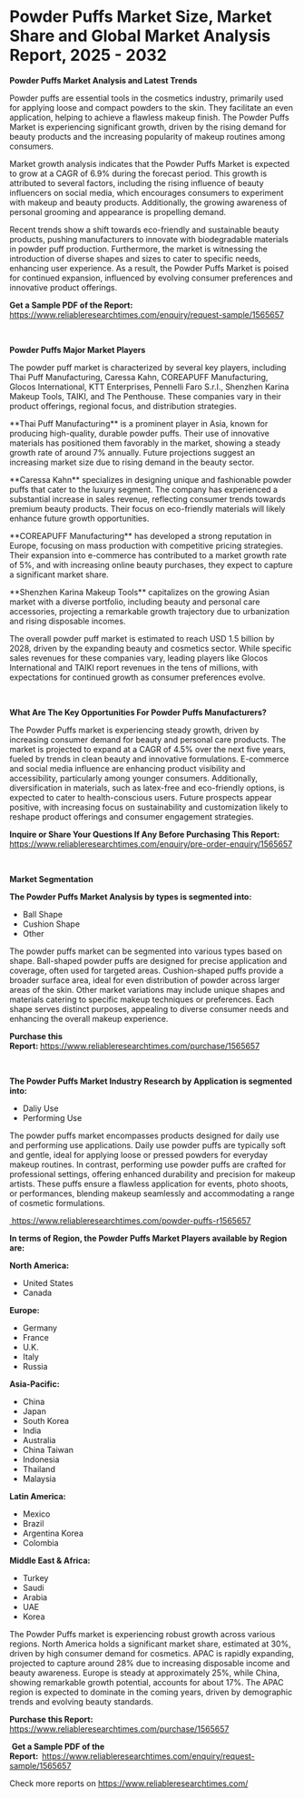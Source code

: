 <p><h1>Powder Puffs Market Size, Market Share and Global Market Analysis Report, 2025 - 2032</h1></p><p><strong>Powder Puffs Market Analysis and Latest Trends</strong></p>
<p><p>Powder puffs are essential tools in the cosmetics industry, primarily used for applying loose and compact powders to the skin. They facilitate an even application, helping to achieve a flawless makeup finish. The Powder Puffs Market is experiencing significant growth, driven by the rising demand for beauty products and the increasing popularity of makeup routines among consumers.</p><p>Market growth analysis indicates that the Powder Puffs Market is expected to grow at a CAGR of 6.9% during the forecast period. This growth is attributed to several factors, including the rising influence of beauty influencers on social media, which encourages consumers to experiment with makeup and beauty products. Additionally, the growing awareness of personal grooming and appearance is propelling demand.</p><p>Recent trends show a shift towards eco-friendly and sustainable beauty products, pushing manufacturers to innovate with biodegradable materials in powder puff production. Furthermore, the market is witnessing the introduction of diverse shapes and sizes to cater to specific needs, enhancing user experience. As a result, the Powder Puffs Market is poised for continued expansion, influenced by evolving consumer preferences and innovative product offerings.</p></p>
<p><strong>Get a Sample PDF of the Report:&nbsp;</strong> <a href="https://www.reliableresearchtimes.com/enquiry/request-sample/1565657?utm_campaign=3088&utm_medium=2&utm_source=Github&utm_content=ia&utm_term=04042025&utm_id=powder-puffs">https://www.reliableresearchtimes.com/enquiry/request-sample/1565657</a></p>
<p>&nbsp;</p>
<p><strong>Powder Puffs Major Market Players</strong></p>
<p><p>The powder puff market is characterized by several key players, including Thai Puff Manufacturing, Caressa Kahn, COREAPUFF Manufacturing, Glocos International, KTT Enterprises, Pennelli Faro S.r.l., Shenzhen Karina Makeup Tools, TAIKI, and The Penthouse. These companies vary in their product offerings, regional focus, and distribution strategies.</p><p>**Thai Puff Manufacturing** is a prominent player in Asia, known for producing high-quality, durable powder puffs. Their use of innovative materials has positioned them favorably in the market, showing a steady growth rate of around 7% annually. Future projections suggest an increasing market size due to rising demand in the beauty sector.</p><p>**Caressa Kahn** specializes in designing unique and fashionable powder puffs that cater to the luxury segment. The company has experienced a substantial increase in sales revenue, reflecting consumer trends towards premium beauty products. Their focus on eco-friendly materials will likely enhance future growth opportunities.</p><p>**COREAPUFF Manufacturing** has developed a strong reputation in Europe, focusing on mass production with competitive pricing strategies. Their expansion into e-commerce has contributed to a market growth rate of 5%, and with increasing online beauty purchases, they expect to capture a significant market share.</p><p>**Shenzhen Karina Makeup Tools** capitalizes on the growing Asian market with a diverse portfolio, including beauty and personal care accessories, projecting a remarkable growth trajectory due to urbanization and rising disposable incomes.</p><p>The overall powder puff market is estimated to reach USD 1.5 billion by 2028, driven by the expanding beauty and cosmetics sector. While specific sales revenues for these companies vary, leading players like Glocos International and TAIKI report revenues in the tens of millions, with expectations for continued growth as consumer preferences evolve.</p></p>
<p>&nbsp;</p>
<p><strong>What Are The Key Opportunities For Powder Puffs Manufacturers?</strong></p>
<p><p>The Powder Puffs market is experiencing steady growth, driven by increasing consumer demand for beauty and personal care products. The market is projected to expand at a CAGR of 4.5% over the next five years, fueled by trends in clean beauty and innovative formulations. E-commerce and social media influence are enhancing product visibility and accessibility, particularly among younger consumers. Additionally, diversification in materials, such as latex-free and eco-friendly options, is expected to cater to health-conscious users. Future prospects appear positive, with increasing focus on sustainability and customization likely to reshape product offerings and consumer engagement strategies.</p></p>
<p><strong>Inquire or Share Your Questions If Any Before Purchasing This Report:</strong> <a href="https://www.reliableresearchtimes.com/enquiry/pre-order-enquiry/1565657?utm_campaign=3088&utm_medium=2&utm_source=Github&utm_content=ia&utm_term=04042025&utm_id=powder-puffs">https://www.reliableresearchtimes.com/enquiry/pre-order-enquiry/1565657</a></p>
<p>&nbsp;</p>
<p><strong>Market Segmentation</strong></p>
<p><strong>The Powder Puffs Market Analysis by types is segmented into:</strong></p>
<p><ul><li>Ball Shape</li><li>Cushion Shape</li><li>Other</li></ul></p>
<p><p>The powder puffs market can be segmented into various types based on shape. Ball-shaped powder puffs are designed for precise application and coverage, often used for targeted areas. Cushion-shaped puffs provide a broader surface area, ideal for even distribution of powder across larger areas of the skin. Other market variations may include unique shapes and materials catering to specific makeup techniques or preferences. Each shape serves distinct purposes, appealing to diverse consumer needs and enhancing the overall makeup experience.</p></p>
<p><strong>Purchase this Report:&nbsp;</strong><a href="https://www.reliableresearchtimes.com/purchase/1565657?utm_campaign=3088&utm_medium=2&utm_source=Github&utm_content=ia&utm_term=04042025&utm_id=powder-puffs">https://www.reliableresearchtimes.com/purchase/1565657</a></p>
<p>&nbsp;</p>
<p><strong>The Powder Puffs Market Industry Research by Application is segmented into:</strong></p>
<p><ul><li>Daliy Use</li><li>Performing Use</li></ul></p>
<p><p>The powder puffs market encompasses products designed for daily use and performing use applications. Daily use powder puffs are typically soft and gentle, ideal for applying loose or pressed powders for everyday makeup routines. In contrast, performing use powder puffs are crafted for professional settings, offering enhanced durability and precision for makeup artists. These puffs ensure a flawless application for events, photo shoots, or performances, blending makeup seamlessly and accommodating a range of cosmetic formulations.</p></p>
<p><a href="https://www.reliableresearchtimes.com/powder-puffs-r1565657?utm_campaign=3088&utm_medium=2&utm_source=Github&utm_content=ia&utm_term=04042025&utm_id=powder-puffs">&nbsp;https://www.reliableresearchtimes.com/powder-puffs-r1565657</a></p>
<p><strong>In terms of Region, the Powder Puffs Market Players available by Region are:</strong></p>
<p>
    <p> <strong> North America: </strong>
        <ul>
            <li>United States</li>
            <li>Canada</li>
        </ul>
        </p> 
    <p> <strong> Europe: </strong>
        <ul>
            <li>Germany</li>
            <li>France</li>
            <li>U.K.</li>
            <li>Italy</li>
            <li>Russia</li>
        </ul>
        </p> 
    <p> <strong> Asia-Pacific: </strong>
        <ul>
            <li>China</li>
            <li>Japan</li>
            <li>South Korea</li>
            <li>India</li>
            <li>Australia</li>
            <li>China Taiwan</li>
            <li>Indonesia</li>
            <li>Thailand</li>
            <li>Malaysia</li>
        </ul>
        </p> 
    <p> <strong> Latin America: </strong>
        <ul>
            <li>Mexico</li>
            <li>Brazil</li>
            <li>Argentina Korea</li>
            <li>Colombia</li>
        </ul>
        </p> 
    <p> <strong> Middle East & Africa: </strong>
        <ul>
            <li>Turkey</li>
            <li>Saudi</li>
            <li>Arabia</li>
            <li>UAE</li>
            <li>Korea</li>
        </ul>
    </p>
    </p>
<p><p>The Powder Puffs market is experiencing robust growth across various regions. North America holds a significant market share, estimated at 30%, driven by high consumer demand for cosmetics. APAC is rapidly expanding, projected to capture around 28% due to increasing disposable income and beauty awareness. Europe is steady at approximately 25%, while China, showing remarkable growth potential, accounts for about 17%. The APAC region is expected to dominate in the coming years, driven by demographic trends and evolving beauty standards.</p></p>
<p><strong>Purchase this Report: </strong><a href="https://www.reliableresearchtimes.com/purchase/1565657?utm_campaign=3088&utm_medium=2&utm_source=Github&utm_content=ia&utm_term=04042025&utm_id=powder-puffs">https://www.reliableresearchtimes.com/purchase/1565657</a></p>
<p>&nbsp;<strong>Get a Sample PDF of the Report:&nbsp;&nbsp;</strong><a href="https://www.reliableresearchtimes.com/enquiry/request-sample/1565657?utm_campaign=3088&utm_medium=2&utm_source=Github&utm_content=ia&utm_term=04042025&utm_id=powder-puffs">https://www.reliableresearchtimes.com/enquiry/request-sample/1565657</a></p>
<p><strong></strong></p>
<p>Check more reports on <a href="https://www.reliableresearchtimes.com/?utm_campaign=3088&utm_medium=2&utm_source=Github&utm_content=ia&utm_term=04042025&utm_id=powder-puffs">https://www.reliableresearchtimes.com/</a></p>